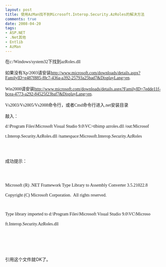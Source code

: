 ```yaml
---
layout: post
title: 使用AzMan找不到Microsoft.Interop.Security.AzRoles的解决方法
comments: true
date: 2008-04-20
tags:
- ASP.NET
- .Net其他
- Entlib
- AzMan
---
```


<p></p>
<p><font face="Verdana">在c:/Windows/system32下找到azRoles.dll<br /><br /></font><font face="Verdana">如果没有Xp/2003请安装<a id="ctl00_rs1_mainContentContainer_ctl04" onclick="javascript:Track('ctl00_rs1_mainContentContainer_ctl00|ctl00_rs1_mainContentContainer_ctl04',this);" href="http://www.microsoft.com/downloads/details.aspx?FamilyID=e487f885-f0c7-436a-a392-25793a25bad7&amp;DisplayLang=en">http://www.microsoft.com/downloads/details.aspx?FamilyID=e487f885-f0c7-436a-a392-25793a25bad7&amp;DisplayLang=en</a>.<br /><br /></font><font face="Verdana">Win2000请安装<a id="ctl00_rs1_mainContentContainer_ctl05" onclick="javascript:Track('ctl00_rs1_mainContentContainer_ctl00|ctl00_rs1_mainContentContainer_ctl05',this);" href="http://www.microsoft.com/downloads/details.aspx?FamilyID=7edde11f-bcea-4773-a292-84525f23baf7&amp;DisplayLang=en">http://www.microsoft.com/downloads/details.aspx?FamilyID=7edde11f-bcea-4773-a292-84525f23baf7&amp;DisplayLang=en</a>.<br /><br /></font><font face="Verdana">Vs2003/Vs2005/Vs2008命令行，或者Cmd命令行进入.net安装目录<br /><br /></font><font face="Verdana">敲入：<br /><br /></font><font face="Verdana"><font face="Verdana">d:\Program Files\Microsoft Visual Studio 9.0\VC&gt;tlbimp azroles.dll /out:Microsof<br /><br />t.Interop.Security.AzRoles.dll /namespace:Microsoft.Interop.Security.AzRoles<br /><br /></font></font></p>
<br /><p><font face="Verdana"><font face="Verdana">成功提示：<br /><br /></font></font><font face="Verdana"><font face="Verdana"></font></font></p>
<br /><p><font face="Verdana">Microsoft (R) .NET Framework Type Library to Assembly Converter 3.5.21022.8<br /><br />Copyright (C) Microsoft Corporation.  All rights reserved.</font></p>
<br /><p><font face="Verdana">Type library imported to d:\Program Files\Microsoft Visual Studio 9.0\VC\Microso<br /><br />ft.Interop.Security.AzRoles.dll<br /><br /></font></p>
<br /><p><br /><br />引用这个文件就OK了。</p>
<br />
